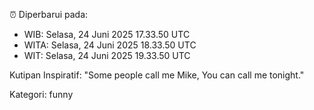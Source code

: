 ⏰ Diperbarui pada:
- WIB: Selasa, 24 Juni 2025 17.33.50 UTC
- WITA: Selasa, 24 Juni 2025 18.33.50 UTC
- WIT: Selasa, 24 Juni 2025 19.33.50 UTC

Kutipan Inspiratif:
"Some people call me Mike, You can call me tonight."


Kategori: funny

